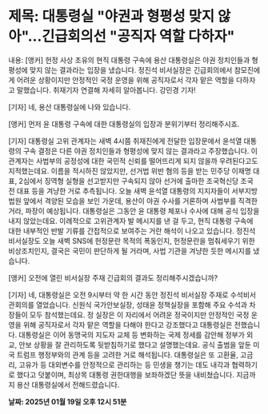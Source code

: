 # **제목: 대통령실 "야권과 형평성 맞지 않아"...긴급회의선 "공직자 역할 다하자"**

  내용: [앵커] 헌정 사상 초유의 현직 대통령 구속에 용산 대통령실은 야권 정치인들과 형평성에 맞지 않는 결과라는 입장을 냈습니다. 정진석 비서실장은 긴급회의에서 참모진에게 어려운 상황이지만 안정적인 국정 운영을 위해 공직자로서 각자 맡은 역할을 다하자고 말했습니다. 취재기자 연결해 자세히 알아봅니다. 
강민경 기자!  

[기자] 네, 용산 대통령실에 나와 있습니다.  

[앵커] 먼저 윤 대통령 구속에 대한 대통령실의 입장과 분위기부터 정리해주시죠.  

[기자] 대통령실 고위 관계자는 새벽 4시쯤 취재진에게 전달한 입장문에서 윤석열 대통령의 구속 결정은 다른 야권 정치인들과 형평성에 맞지 않는 결과라고 주장했습니다. 이 관계자는 사법부의 공정성에 대한 국민적 신뢰를 떨어뜨리게 되지 않을까 우려된다고도 지적했는데요. 이름을 적시하진 않았지만, 선거법 위반 혐의 등을 받는 민주당 이재명 대표, 2심에서 징역형 실형을 선고받지만 구속되지 않아 선거에 출마한 조국혁신당 조국 전 대표 등을 겨냥한 거로 추측됩니다. 오늘 새벽 윤석열 대통령의 지지자들이 서부지방법원 앞에서 격양된 모습을 보인 가운데, 용산이 야권 수사를 거론하며 사법부를 직격한 거라, 파장이 예상됩니다. 대통령실은 그동안 윤 대통령 체포나 수사에 대해 공식 입장을 내지 않았는데요. 이례적으로 고위관계자 발 메시지를 낸 걸 두고, 현직 대통령 구속에 대한 내부적인 반발 기류를 간접적으로 보여주는 거란 해석이 나오고 있습니다. 정진석 비서실장도 오늘 새벽 SNS에 헌정문란 목적의 폭동인지, 헌정문란을 멈춰세우기 위한 비상조치인지, 결국은 국민이 판단하게 될 거라며, 사법 기관을 겨냥한 듯한 메시지를 냈습니다.  

[앵커] 오전에 열린 비서실장 주재 긴급회의 결과도 정리해주시겠습니까?  

[기자] 네, 대통령실은 오전 9시부터 약 한 시간 동안 정진석 비서실장 주재로 수석비서관회의를 열었습니다. 신원식 국가안보실장, 성태윤 정책실장을 포함해 주요 수석과 차장들이 모두 참석했는데요. 정 실장은 이 자리에서 어려운 정국이지만 안정적인 국정 운영을 위해 공직자로서 각자 맡은 역할을 다해야 한다고 강조했다고 대통령실은 전했습니다. 대통령실은 이어 동맹국의 지도자 교체 등 변화하는 국제 정세를 감안해 정부가 외교, 안보 상황을 잘 관리하도록 뒷받침하기로 했다고 설명했는데요. 공식 출범을 앞둔 미국 트럼프 행정부와의 관계 등을 고려한 거로 해석됩니다. 대통령실은 또 고환율, 고금리, 고유가 등 대외변수를 안정적으로 관리하는 등 민생을 챙기는 데도 내각과 협력하기로 했다고 덧붙이며, 최상목 대통령 권한대행을 보좌하겠단 뜻을 내비쳤습니다. 지금까지 용산 대통령실에서 전해드렸습니다.

  **날짜: 2025년 01월 19일 오후 12시 51분**